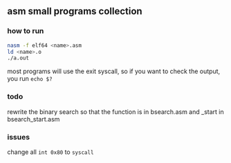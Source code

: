 ## asm small programs collection

### how to run
```sh
nasm -f elf64 <name>.asm
ld <name>.o
./a.out
```
most programs will use the exit syscall, so if you want to check the output, you run `echo $?`

### todo
rewrite the binary search so that the function is in bsearch.asm and _start in bsearch_start.asm

### issues
change all `int 0x80` to `syscall`
